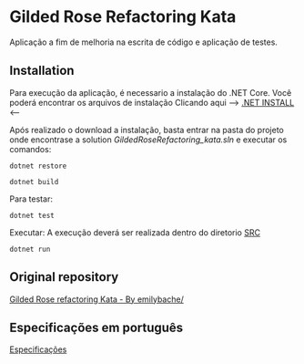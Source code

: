 # Gilded Rose Refactoring Kata

Aplicação a fim de melhoria na escrita de código e aplicação de testes.
## Installation

Para execução da aplicação, é necessario a instalação do .NET Core. Você poderá encontrar os arquivos de instalação Clicando aqui -->  [.NET INSTALL](https://dotnet.microsoft.com/download) <--

Após realizado o download a instalação, basta entrar na pasta do projeto onde encontrase a solution *GildedRoseRefactoring_kata.sln* e executar os comandos:


```
dotnet restore
```

```
dotnet build
```

Para testar:
```
dotnet test
```


Executar:
A execução deverá ser realizada dentro do diretorio [SRC](https://github.com/GedanMagal/GildedRoseRefactoring_kata/tree/master/src)
```
dotnet run
```

## Original repository
[Gilded Rose refactoring Kata - By emilybache/](https://github.com/emilybache/GildedRose-Refactoring-Kata)
## Especificações em português

[Especificações](Kata/blob/main/GildedRoseRequirements_pt-BR.md)
